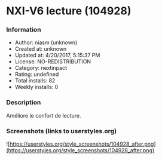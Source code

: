 # NXI-V6 lecture (104928)

### Information
- Author: niasm (unknown)
- Created at: unknown
- Updated at: 4/20/2017, 5:15:37 PM
- License: NO-REDISTRIBUTION
- Category: nextinpact
- Rating: undefined
- Total installs: 82
- Weekly installs: 0


### Description
Améliore le confort de lecture.


### Screenshots (links to userstyles.org)
![https://userstyles.org/style_screenshots/104928_after.png](https://userstyles.org/style_screenshots/104928_after.png)


